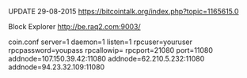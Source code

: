 UPDATE 29-08-2015
https://bitcointalk.org/index.php?topic=1165615.0

Block Explorer
http://be.raq2.com:9003/

coin.conf
server=1
daemon=1
listen=1
rpcuser=youruser
rpcpassword=youpass
rpcallowip=
rpcport=21080
port=11080
addnode=107.150.39.42:11080
addnode=62.210.5.232:11080
addnode=94.23.32.109:11080
